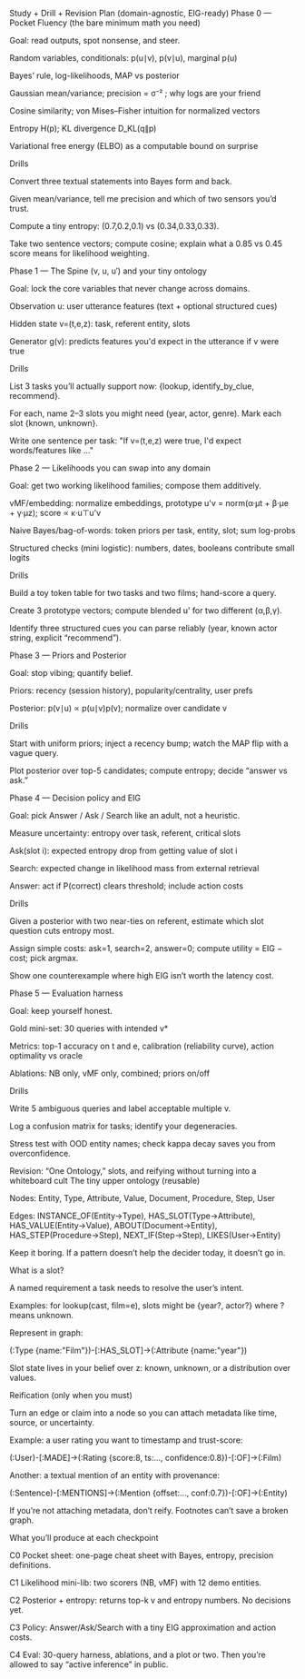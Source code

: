 Study + Drill + Revision Plan (domain-agnostic, EIG-ready)
Phase 0 — Pocket Fluency (the bare minimum math you need)

Goal: read outputs, spot nonsense, and steer.

Random variables, conditionals: p(u∣v), p(v∣u), marginal p(u)

Bayes’ rule, log-likelihoods, MAP vs posterior

Gaussian mean/variance; precision = σ⁻² ; why logs are your friend

Cosine similarity; von Mises–Fisher intuition for normalized vectors

Entropy H(p); KL divergence D_KL(q∥p)

Variational free energy (ELBO) as a computable bound on surprise

Drills

Convert three textual statements into Bayes form and back.

Given mean/variance, tell me precision and which of two sensors you’d trust.

Compute a tiny entropy: (0.7,0.2,0.1) vs (0.34,0.33,0.33).

Take two sentence vectors; compute cosine; explain what a 0.85 vs 0.45 score means for likelihood weighting.

Phase 1 — The Spine (v, u, u′) and your tiny ontology

Goal: lock the core variables that never change across domains.

Observation u: user utterance features (text + optional structured cues)

Hidden state v=(t,e,z): task, referent entity, slots

Generator g(v): predicts features you'd expect in the utterance if v were true

Drills

List 3 tasks you’ll actually support now: {lookup, identify_by_clue, recommend}.

For each, name 2–3 slots you might need (year, actor, genre). Mark each slot {known, unknown}.

Write one sentence per task: "If v=(t,e,z) were true, I'd expect words/features like …"

Phase 2 — Likelihoods you can swap into any domain

Goal: get two working likelihood families; compose them additively.

vMF/embedding: normalize embeddings, prototype u'v = norm(α·μt + β·μe + γ·μz); score ∝ κ·u⊤u'v


Naive Bayes/bag-of-words: token priors per task, entity, slot; sum log-probs

Structured checks (mini logistic): numbers, dates, booleans contribute small logits

Drills

Build a toy token table for two tasks and two films; hand-score a query.

Create 3 prototype vectors; compute blended u' for two different (α,β,γ).

Identify three structured cues you can parse reliably (year, known actor string, explicit “recommend”).

Phase 3 — Priors and Posterior

Goal: stop vibing; quantify belief.

Priors: recency (session history), popularity/centrality, user prefs

Posterior: p(v∣u) ∝ p(u∣v)p(v); normalize over candidate v

Drills

Start with uniform priors; inject a recency bump; watch the MAP flip with a vague query.

Plot posterior over top-5 candidates; compute entropy; decide “answer vs ask.”

Phase 4 — Decision policy and EIG

Goal: pick Answer / Ask / Search like an adult, not a heuristic.

Measure uncertainty: entropy over task, referent, critical slots

Ask(slot i): expected entropy drop from getting value of slot i

Search: expected change in likelihood mass from external retrieval

Answer: act if P(correct) clears threshold; include action costs

Drills

Given a posterior with two near-ties on referent, estimate which slot question cuts entropy most.

Assign simple costs: ask=1, search=2, answer=0; compute utility = EIG − cost; pick argmax.

Show one counterexample where high EIG isn’t worth the latency cost.

Phase 5 — Evaluation harness

Goal: keep yourself honest.

Gold mini-set: 30 queries with intended v*

Metrics: top-1 accuracy on t and e, calibration (reliability curve), action optimality vs oracle

Ablations: NB only, vMF only, combined; priors on/off

Drills

Write 5 ambiguous queries and label acceptable multiple v.

Log a confusion matrix for tasks; identify your degeneracies.

Stress test with OOD entity names; check kappa decay saves you from overconfidence.

Revision: “One Ontology,” slots, and reifying without turning into a whiteboard cult
The tiny upper ontology (reusable)

Nodes: Entity, Type, Attribute, Value, Document, Procedure, Step, User

Edges: INSTANCE_OF(Entity→Type), HAS_SLOT(Type→Attribute), HAS_VALUE(Entity→Value), ABOUT(Document→Entity), HAS_STEP(Procedure→Step), NEXT_IF(Step→Step), LIKES(User→Entity)

Keep it boring. If a pattern doesn’t help the decider today, it doesn’t go in.

What is a slot?

A named requirement a task needs to resolve the user’s intent.

Examples: for lookup(cast, film=e), slots might be {year?, actor?} where ? means unknown.

Represent in graph:

(:Type {name:"Film"})-[:HAS_SLOT]->(:Attribute {name:"year"})

Slot state lives in your belief over z: known, unknown, or a distribution over values.

Reification (only when you must)

Turn an edge or claim into a node so you can attach metadata like time, source, or uncertainty.

Example: a user rating you want to timestamp and trust-score:

(:User)-[:MADE]->(:Rating {score:8, ts:…, confidence:0.8})-[:OF]->(:Film)

Another: a textual mention of an entity with provenance:

(:Sentence)-[:MENTIONS]->(:Mention {offset:…, conf:0.7})-[:OF]->(:Entity)

If you’re not attaching metadata, don’t reify. Footnotes can’t save a broken graph.

What you’ll produce at each checkpoint

C0 Pocket sheet: one-page cheat sheet with Bayes, entropy, precision definitions.

C1 Likelihood mini-lib: two scorers (NB, vMF) with 12 demo entities.

C2 Posterior + entropy: returns top-k v and entropy numbers. No decisions yet.

C3 Policy: Answer/Ask/Search with a tiny EIG approximation and action costs.

C4 Eval: 30-query harness, ablations, and a plot or two. Then you’re allowed to say “active inference” in public.